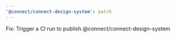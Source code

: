 ```yaml
---
'@connect/connect-design-system': patch
---
```


Fix: Trigger a CI run to publish @connect/connect-design-system

